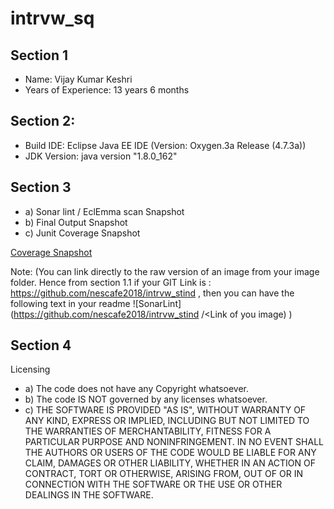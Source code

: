 # intrvw_sq

## Section 1

* Name: Vijay Kumar Keshri
* Years of Experience: 13 years 6 months

## Section 2: 

* Build IDE: Eclipse Java EE IDE (Version: Oxygen.3a Release (4.7.3a))
* JDK Version: java version "1.8.0_162"

## Section 3 

* a) Sonar lint / EclEmma scan Snapshot 
* b) Final Output Snapshot 
* c) Junit Coverage Snapshot

[Coverage Snapshot](https://github.com/view7677/intrvw_sq/blob/master/docs/img/Screenshot%20from%202018-08-05%2010-49-00.png)
    
Note: (You can link directly to the raw version of an image from your image folder. Hence from section 1.1 if your GIT Link is : https://github.com/nescafe2018/intrvw_stind , then you can have the following text in your readme ![SonarLint] (https://github.com/nescafe2018/intrvw_stind /<Link of you image) )

## Section 4 

Licensing 

* a) The code does not have any Copyright whatsoever. 
* b) The code IS NOT governed by any licenses whatsoever. 
* c) THE SOFTWARE IS PROVIDED "AS IS", WITHOUT WARRANTY OF ANY KIND, EXPRESS OR IMPLIED, INCLUDING BUT NOT LIMITED TO THE WARRANTIES OF MERCHANTABILITY, FITNESS FOR A PARTICULAR PURPOSE AND NONINFRINGEMENT. IN NO EVENT SHALL THE AUTHORS OR USERS OF THE CODE WOULD BE LIABLE FOR ANY CLAIM, DAMAGES OR OTHER LIABILITY, WHETHER IN AN ACTION OF CONTRACT, TORT OR OTHERWISE, ARISING FROM, OUT OF OR IN CONNECTION WITH THE SOFTWARE OR THE USE OR OTHER DEALINGS IN THE SOFTWARE.
